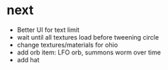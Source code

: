 # next
- Better UI for text limit
- wait until all textures load before tweening circle
- change textures/materials for ohio
- add orb item: LFO orb, summons worm over time
- add hat
